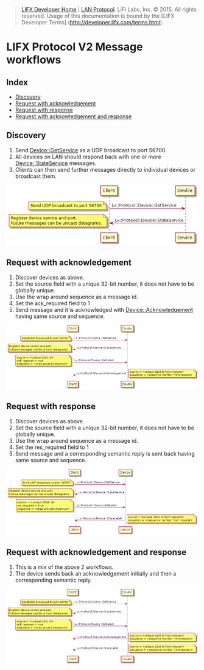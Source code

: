 >  [LIFX Developer Home](http://developer.lifx.com) |  [LAN Protocol](README.md). LiFi Labs, Inc. © 2015. All rights reserved. Usage of this documentation is bound by the [LIFX Developer  Terms] (http://developer.lifx.com/terms.html).

# LIFX Protocol V2 Message workflows

## Index

* [Discovery](#discovery)
* [Request with acknowledgement](#request-with-acknowledgement)
* [Request with response](#request-with-response)
* [Request with acknowledgement and response](#request-with-acknowledgement-and-response)

## Discovery

1. Send [Device::GetService](messages/device.md#getservice---2)
as a UDP broadcast to port 56700.
2. All devices on LAN should respond back with one or more
[Device::StateService](messages/device.md#stateservice---3) messages.
3. Clients can then send further messages directly to individual devices or
broadcast them.

![Discovery](workflows/discovery.png)

## Request with acknowledgement

1. Discover devices as above.
2. Set the source field with a unique 32-bit number,
it does not have to be globally unique.
3. Use the wrap around sequence as a message id.
4. Set the ack_required field to 1
5. Send message and it is acknowledged with
[Device::Acknowledgement](messages/device.md#acknowledgement---45)
having same source and sequence.

![Request with acknowledgement](workflows/request-with-ack.png)

## Request with response

1. Discover devices as above.
2. Set the source field with a unique 32-bit number,
it does not have to be globally unique.
3. Use the wrap around sequence as a message id.
4. Set the res_required field to 1
5. Send message and a corresponding semantic reply is sent back
having same source and sequence.

![Request with response](workflows/request-with-response.png)

## Request with acknowledgement and response

1. This is a mix of the above 2 workflows.
2. The device sends back an acknowledgement initially and
then a corresponding semantic reply.

![Request with acknowledgement and response](workflows/request-with-ack-and-response.png)
